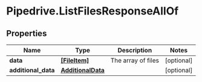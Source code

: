 # Pipedrive.ListFilesResponseAllOf

## Properties

Name | Type | Description | Notes
------------ | ------------- | ------------- | -------------
**data** | [**[FileItem]**](FileItem.md) | The array of files | [optional] 
**additional_data** | [**AdditionalData**](AdditionalData.md) |  | [optional] 


